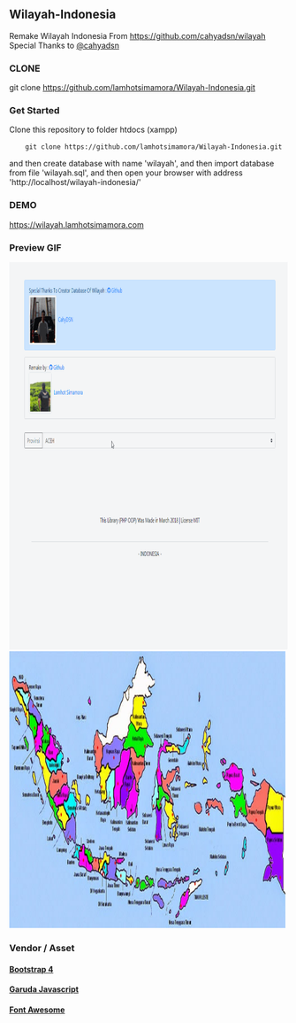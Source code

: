 ## Wilayah-Indonesia
Remake Wilayah Indonesia From https://github.com/cahyadsn/wilayah
Special Thanks to  <a href="https://github.com/cahyadsn">@cahyadsn</a>

### CLONE
git clone https://github.com/lamhotsimamora/Wilayah-Indonesia.git

### Get Started
Clone this repository to folder htdocs (xampp) 
```
	git clone https://github.com/lamhotsimamora/Wilayah-Indonesia.git
```
and then create database with name 'wilayah', 
and then import database from file 'wilayah.sql',
and then open your browser with address 'http://localhost/wilayah-indonesia/'

### DEMO
https://wilayah.lamhotsimamora.com

### Preview GIF
<img src="image/record-wilayah.gif" width="700" height="700">
<img src="image/indonesia.jpg" width="500" height="500">

### Vendor / Asset
#### <a href="https://getbootstrap.com/">Bootstrap 4</a>
#### <a href="http://bit.ly/GarudaJavascript2">Garuda Javascript</a>
#### <a href="https://fontawesome.com/icons">Font Awesome</a>